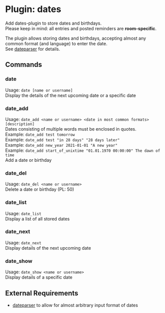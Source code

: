 Plugin: dates
===
Add dates-plugin to store dates and birthdays.  
Please keep in mind: all entries and posted reminders are **room-specific**.

The plugin allows storing dates and birthdays, accepting almost any common format (and language) to enter the date.  
See [dateparser](https://pypi.org/project/dateparser/) for details.

## Commands

### date
Usage: `date [name or username]`  
Display the details of the next upcoming date or a specific date

### date_add
Usage: `date_add <name or username> <date in most common formats> [description]`  
Dates consisting of multiple words must be enclosed in quotes.  
Example: `date_add test tomorrow`  
Example: `date_add test "in 28 days" "28 days later"`  
Example: `date_add new_year 2021-01-01 "A new year"`  
Example: `date_add start_of_unixtime "01.01.1970 00:00:00" The dawn of time`  
Add a date or birthday

### date_del
Usage: `date_del <name or username>`  
Delete a date or birthday (PL: 50)

### date_list
Usage: `date_list`  
Display a list of all stored dates

### date_next
Usage: `date_next`  
Display details of the next upcoming date

### date_show
Usage: `date_show <name or username>`  
Display details of a specific date

## External Requirements
- [dateparser](https://pypi.org/project/dateparser/) to allow for almost arbitrary input format of dates